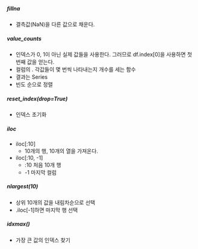 ##### fillna
- 결측값(NaN)을 다른 값으로 채운다.

##### value_counts
- 인덱스가 0, 1이 아닌 실제 값들을 사용한다. 그러므로 df.index[0]을 사용하면 첫 번째 값을 얻는다.
- 컬럼의 . 각값들이 몇 번씩 나타내는지 개수를 세는 함수
- 결과는 Series
- 빈도 순으로 정렬

##### reset_index(drop=True)
- 인덱스 초기화

##### iloc
- iloc[:10]
	- 10개의 행, 10개의 열을 가져온다.
- iloc[:10, -1]
	- :10 처음 10개 행
	- -1 마지막 컬럼

##### nlargest(10)
- 상위 10개의 값을 내림차순으로 선택
- .iloc[-1]하면 마지막 행 선택

##### idxmax()
- 가장 큰 값의 인덱스 찾기